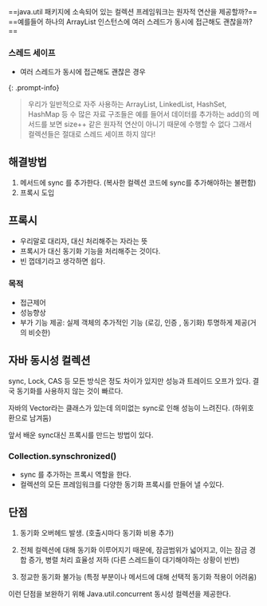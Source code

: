 ---
---

==java.util  패키지에 소속되어 있는 컬렉션 프레임워크는 원자적 연산을 제공할까?==
==예를들어 하나의 ArrayList 인스턴스에 여러 스레드가 동시에 접근해도 괜찮을까?==

### 스레드 세이프

- 여러 스레드가 동시에 접근해도 괜찮은 경우

> 
{: .prompt-info}
> 우리가 일반적으로 자주 사용하는 ArrayList, LinkedList, HashSet, HashMap 등 수 많은 자료 구조들은 예를 들어서 데이터를 추가하는 add()의 메서드를 보면 size++ 같은 원자적 연산이 아니기 때문에 수행할 수 없다 그래서 컬렉션들은 절대로 스레드 세이프 하지 않다!

## 해결방법

1.  메서드에 sync 를 추가한다. (복사한 컬렉션 코드에 sync를 추가해야하는 불편함)
2.  프록시 도입

## 프록시

- 우리말로 대리자, 대신 처리해주는 자라는 뜻
- 프록시가 대신 동기화 기능을 처리해주는 것이다.
- 빈 껍데기라고 생각하면 쉽다.
### 목적
- 접근제어
- 성능향상
- 부가 기능 제공: 실제 객체의 추가적인 기능 (로깅, 인증 , 동기화) 투명하게 제공(거의 비슷한)

## 자바 동시성 컬렉션

sync, Lock, CAS 등 모든 방식은 정도 차이가 있지만 성능과 트레이드 오프가 있다. 
결국 동기화를 사용하지 않는 것이 빠르다.

자바의 Vector라는 클래스가 있는데 의미없는  sync로 인해 성능이 느려진다. (하위호환으로 남겨둠)

앞서 배운 sync대신 프록시를 만드는 방법이 있다.

### Collection.synschronized()

- sync 를 추가하는 프록시 역할을 한다.
- 컬렉션의 모든 프레임워크를 다양한 동기화 프록시를 만들어 낼 수있다.

## 단점

1. 동기화 오버헤드 발생. (호출시마다 동기화 비용 추가)

2. 전체 컬렉션에 대해 동기화 이루어지기 때문에, 잠금범위가 넓어지고, 이는 잠금 경합 증가, 병렬 처리 효율성 저하 (다른 스레드들이 대기해야하는 상황이 빈번)

3. 정교한 동기화 불가능 (특정 부분이나 메서드에 대해 선택적 동기화 적용이 어려움)

이런 단점을 보완하기 위해  Java.util.concurrent 동시성 컬렉션을 제공한다.

